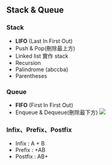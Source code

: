 ## Stack & Queue
### Stack
- **LIFO** (Last In First Out)
- Push & Pop(刪除最上方) 
- Linked list 實作 stack
- Recursion
- Palindrome (abccba)
- Parentheses 
### Queue
- **FIFO** (First In First Out)
- Enqueue & Dequeue(刪除最下方) 
  ![](https://i.imgur.com/Z4n9Eya.png)
### Infix、Prefix、Postfix
- Infix : A + B
- Prefix : +AB
- Postfix : AB+